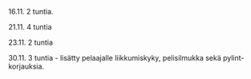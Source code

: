 

16.11. 2 tuntia.

21.11. 4 tuntia

23.11. 2 tuntia

30.11. 3 tuntia - lisätty pelaajalle liikkumiskyky, pelisilmukka sekä pylint-korjauksia.
